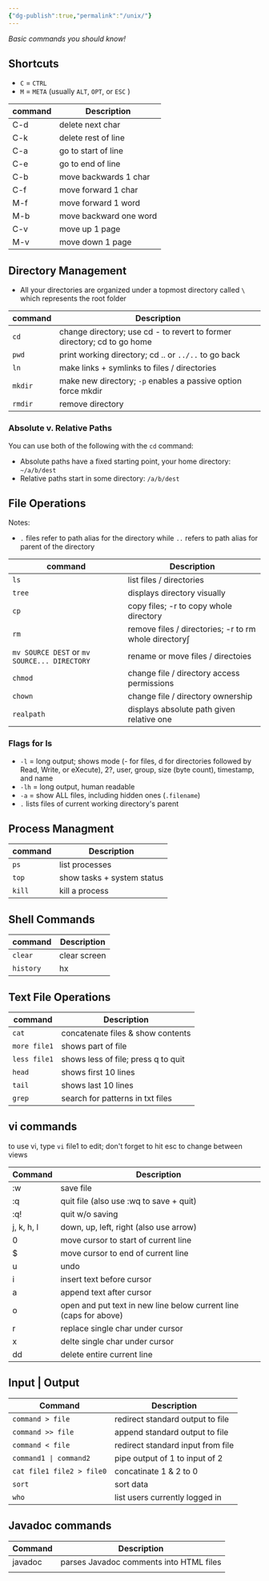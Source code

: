 ```yaml
---
{"dg-publish":true,"permalink":"/unix/"}
---
```


*Basic commands you should know!* 

## Shortcuts  
- `C` = `CTRL` 
- `M` = `META` (usually `ALT`, `OPT`, or `ESC` )

| command | Description            |
| ------- | ---------------------- |
| C-d     | delete next char       |
| C-k     | delete rest of line    |
| C-a     | go to start of line    |
| C-e     | go to end of line      |
| C-b     | move backwards 1 char  |
| C-f     | move forward 1 char    |
| M-f     | move forward 1 word    |
| M-b     | move backward one word |
| C-v     | move up 1 page         |
| M-v     | move down 1 page                       |

## Directory Management 
- All your directories are organized under a topmost directory called `\` which represents the root folder

| command | Description                                  |
| ------- | -------------------------------------------- |
| `cd`    | change directory; use cd - to revert to former directory; cd to go home                           |
| `pwd`   | print working directory; cd .. or `../..` to go back                    |
| `ln`    | make links + symlinks to files / directories |
| `mkdir` | make new directory; `-p` enables a passive option force mkdir                           |
| `rmdir` | remove directory                                              |

### Absolute v. Relative Paths 
You can use both of the following with the `cd` command: 
- Absolute paths have a fixed starting point, your home directory: `~/a/b/dest`
- Relative paths start in some directory: `/a/b/dest`
## File Operations 
Notes: 
- `.` files refer to path alias for the directory while `..` refers to path alias for parent of the directory

| command    | Description                                |
| ---------- | ------------------------------------------ |
| `ls`       | list files / directories                   |
| `tree`     | displays directory visually                |
| `cp`       | copy files; -r to copy whole directory                               |
| `rm`       | remove files / directories; -r to rm whole directory∫                 |
| `mv SOURCE DEST` or `mv SOURCE... DIRECTORY`       |  rename or move files / directoies          |
| `chmod`    | change file / directory access permissions |
| `chown`    | change file / directory ownership          |
| `realpath` | displays absolute path given relative one                                           |

### Flags for ls 
- `-l` = long output; shows mode (- for files, d for directories followed by Read, Write, or eXecute), 2?, user, group, size (byte count), timestamp, and name
- `-lh` = long output, human readable
- `-a` = show ALL files, including hidden ones (`.filename`)
- `.` lists files of current working directory's parent 
## Process Managment 
| command | Description                |
| ------- | -------------------------- |
| `ps`    | list processes             |
| `top`   | show tasks + system status |
| `kill`  | kill a process             | 

## Shell Commands 
| command | Description|
| ------- | -----------|
| `clear`   |clear screen|
| `history` | hx         |

## Text File Operations 
| command | Description                       |
| ------- | --------------------------------- |
| `cat`   | concatenate files & show contents |
| `more file1`  | shows part of file                                   |
| `less file1`  | shows less of file; press q to quit                                |
| `head`  | shows first 10 lines              |
| `tail`  | shows last 10 lines               |
| `grep`  | search for patterns in txt files                                  |

## vi commands 
to use vi, type `vi` file1 to edit; don't forget to hit esc to change between views 

| Command    | Description                                                       |
| ---------- | ----------------------------------------------------------------- |
| :w         | save file                                                         |
| :q         | quit file (also use :wq to save + quit)                           |
| :q!        | quit w/o saving                                                   |
| j, k, h, l | down, up, left, right (also use arrow)                            |
| 0          | move cursor to start of current line                              |
| $          | move cursor to end of current line                                |
| u          | undo                                                              |
| i          | insert text before cursor                                         |
| a          | append text after cursor                                          |
| o          | open and put text in new line below current line (caps for above) |
| r          | replace single char under cursor                                  |
| x          | delte single char under cursor                                    |
| dd         | delete entire current line                                                                  |

## Input | Output 

| Command                   | Description                       |
| ------------------------- | --------------------------------- |
| `command > file`          | redirect standard output to file  |
| `command >> file`         | append standard output to file    |
| `command < file`          | redirect standard input from file |
| `command1 \| command2`     | pipe output of 1 to input of 2    |
| `cat file1 file2 > file0` | concatinate 1 & 2 to 0            |
| `sort`                    | sort data                         |
| `who`                     | list users currently logged in    | 

## Javadoc commands 
| Command | Description                             |
| ------- | --------------------------------------- |
| javadoc | parses Javadoc comments into HTML files |
|         |                                         |
